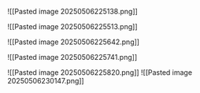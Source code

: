 ![[Pasted image 20250506225138.png]]

![[Pasted image 20250506225513.png]]

![[Pasted image 20250506225642.png]]

![[Pasted image 20250506225741.png]]

![[Pasted image 20250506225820.png]]
![[Pasted image 20250506230147.png]]


